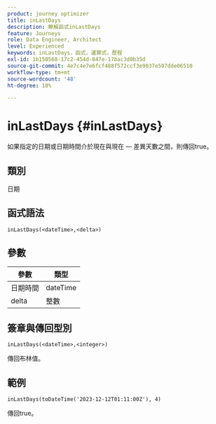 ```yaml
---
product: journey optimizer
title: inLastDays
description: 瞭解函式inLastDays
feature: Journeys
role: Data Engineer, Architect
level: Experienced
keywords: inLastDays，函式，運算式，歷程
exl-id: 1b150568-17c2-454d-847e-17bac3d0b35d
source-git-commit: 4e7c4e7e6fcf488f572ccf3e9037e597dde06510
workflow-type: tm+mt
source-wordcount: '48'
ht-degree: 18%

---
```


# inLastDays {#inLastDays}

如果指定的日期或日期時間介於現在與現在 — 差異天數之間，則傳回true。

## 類別

日期

## 函式語法

`inLastDays(<dateTime>,<delta>)`

## 參數

| 參數 | 類型 |
|-----------|------------------|
| 日期時間 | dateTime |
| delta | 整數 |

## 簽章與傳回型別

`inLastDays(<dateTime>,<integer>)`

傳回布林值。

## 範例

`inLastDays(toDateTime('2023-12-12T01:11:00Z'), 4)`

傳回true。

